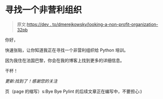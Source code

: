 # 寻找一个非营利组织

> 原文:[https://dev . to/dmerejkowsky/looking-a-non-profit-organization-32pb](https://dev.to/dmerejkowsky/looking-for-an-non-profit-organization-32pb)

你好，

快速张贴，让你知道我正在寻找一个非营利组织给 Python 培训。

因为我住在法国巴黎，你会在我的博客上找到更多的详细信息。

干杯！

*更新:找到了！感谢您的关注*

页（page 的缩写）s:Bye Bye Pylint 的后续文章正在编写中，不要担心:)